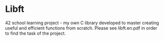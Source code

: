 # Libft
42 school learning project - my own C library developed to master creating useful and efficient functions  from scratch. Please see libft.en.pdf in order to find the task of the project.
